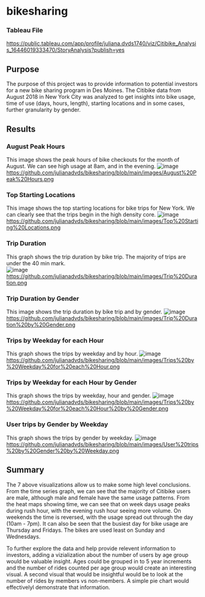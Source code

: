 # bikesharing

### Tableau File
https://public.tableau.com/app/profile/juliana.dvds1740/viz/Citibike_Analysis_16446019333470/StoryAnalysis?publish=yes


## Purpose
The purpose of this project was to provide information to potential investors for a new bike sharing program in Des Moines.  The Citibike data from August 2018 in New York City was analyzed to get insights into bike usage, time of use (days, hours, length), starting locations and in some cases, further granularity by gender.

## Results

### August Peak Hours
This image shows the peak hours of bike checkouts for the month of August.  We can see high usage at 8am, and in the evening.
![image](https://github.com/julianadvds/bikesharing/blob/main/images/August%20Peak%20Hours.png)
https://github.com/julianadvds/bikesharing/blob/main/images/August%20Peak%20Hours.png

### Top Starting Locations
This image shows the top starting locations for bike trips for New York.  We can clearly see that the trips begin in the high density core.
![image](https://github.com/julianadvds/bikesharing/blob/main/images/Top%20Starting%20Locations.png)
https://github.com/julianadvds/bikesharing/blob/main/images/Top%20Starting%20Locations.png

### Trip Duration
This graph shows the trip duration by bike trip.  The  majority of trips are under the 40 min mark.  
![image](https://github.com/julianadvds/bikesharing/blob/main/images/Trip%20Duration.png)
https://github.com/julianadvds/bikesharing/blob/main/images/Trip%20Duration.png

### Trip Duration by Gender
This image shows the trip duration by bike trip and by gender. 
![image](https://github.com/julianadvds/bikesharing/blob/main/images/Trip%20Duration%20by%20Gender.png)
https://github.com/julianadvds/bikesharing/blob/main/images/Trip%20Duration%20by%20Gender.png

### Trips by Weekday for each Hour
This graph shows the trips by weekday and by hour.
![image](https://github.com/julianadvds/bikesharing/blob/main/images/Trips%20by%20Weekday%20for%20each%20Hour.png)
https://github.com/julianadvds/bikesharing/blob/main/images/Trips%20by%20Weekday%20for%20each%20Hour.png

### Trips by Weekday for each Hour by Gender
This graph shows the trips by weekday, hour and gender.
![image](https://github.com/julianadvds/bikesharing/blob/main/images/Trips%20by%20Weekday%20for%20each%20Hour%20by%20Gender.png)
https://github.com/julianadvds/bikesharing/blob/main/images/Trips%20by%20Weekday%20for%20each%20Hour%20by%20Gender.png

### User trips by Gender by Weekday
This graph shows the trips by gender by weekday.
![image](https://github.com/julianadvds/bikesharing/blob/main/images/User%20trips%20by%20Gender%20by%20Weekday.png)
https://github.com/julianadvds/bikesharing/blob/main/images/User%20trips%20by%20Gender%20by%20Weekday.png


## Summary
The 7 above visualizations allow us to make some high level conclusions.  From the time series graph, we can see that the majority of Citibike users are male, although male and female have the same usage patterns.  From the heat maps showing time, we can see that on week days usage peaks during rush hour, with the evening rush hour seeing more volume.  On weekends the time is reversed, with the usage spread out through the day (10am - 7pm).  It can also be seen that the busiest day for bike usage are Thursday and Fridays.  The bikes are used least on Sunday and Wednesdays.

To further explore the data and help provide relevent information to investors, adding a vizialization about the number of users by age group would be valuable insight.  Ages could be grouped in to 5 year increments and the number of rides counted per age group would create an interesting visual.  A second visual that would be insightful would be to look at the number of rides by members vs non-members.  A simple pie chart would effectivelyl demonstrate that information.




